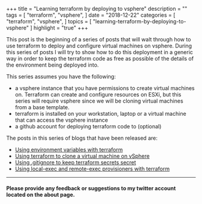 +++
title = "Learning terraform by deploying to vsphere"
description = ""
tags = [
    "terraform",
    "vsphere",
]
date = "2018-12-22"
categories = [
    "terraform",
    "vsphere",
]
topics = [
    "learning-terraform-by-deploying-to-vsphere"
]
highlight = "true"
+++

This post is the beginning of a series of posts that will walt through how to use terraform to deploy and configure virtual machines on vsphere. During this series of posts I will try to show how to do this deployment in a generic way in order to keep the terraform code as free as possible of the details of the environment being deployed into. 

This series assumes you have the following:

* a vsphere instance that you have permissions to create virtual machines on. Terraform can create and configure resources on ESXi, but this series will require vsphere since we will be cloning virtual machines from a base template.
* terraform is installed on your workstation, laptop or a virtual machine that can access the vsphere instance
* a github account for deploying terraform code to (optional)

The posts in this series of blogs that have been released are:

 - <a href="../2018-12-23-using-environment-variables-with-terraform">Using environment variables with terraform</a>
 - <a href="../2018-12-24-using-terraform-to-clone-a-virtual-machine-on-vsphere">Using terraform to clone a virtual machine on vSphere</a>
 - <a href="../2018-12-24-using-gitignore-to-keep-terraform-secrets-secret">Using .gitignore to keep terraform secrets secret</a>
 - <a href="../2018-12-26-using-local-exec-and-remote-exec-provisioners-with-terraform">Using local-exec and remote-exec provisioners with terraform</a>

---

#### Please provide any feedback or suggestions to my twitter account located on the about page.
